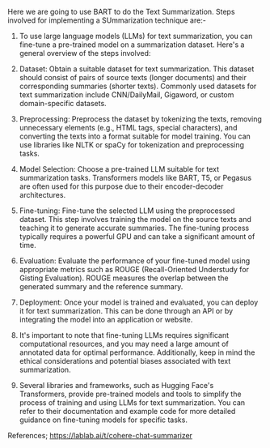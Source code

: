 Here we are going to use BART to do the Text Summarization.
Steps involved for implementing a SUmmarization technique are:- 
1. To use large language models (LLMs) for text summarization, you can fine-tune a pre-trained model on a summarization dataset. Here's a general overview of the steps involved:

2. Dataset: Obtain a suitable dataset for text summarization. This dataset should consist of pairs of source texts (longer documents) and their corresponding summaries (shorter texts). Commonly used datasets for text summarization include CNN/DailyMail, Gigaword, or custom domain-specific datasets.

3. Preprocessing: Preprocess the dataset by tokenizing the texts, removing unnecessary elements (e.g., HTML tags, special characters), and converting the texts into a format suitable for model training. You can use libraries like NLTK or spaCy for tokenization and preprocessing tasks.

4. Model Selection: Choose a pre-trained LLM suitable for text summarization tasks. Transformers models like BART, T5, or Pegasus are often used for this purpose due to their encoder-decoder architectures.

5. Fine-tuning: Fine-tune the selected LLM using the preprocessed dataset. This step involves training the model on the source texts and teaching it to generate accurate summaries. The fine-tuning process typically requires a powerful GPU and can take a significant amount of time.

6. Evaluation: Evaluate the performance of your fine-tuned model using appropriate metrics such as ROUGE (Recall-Oriented Understudy for Gisting Evaluation). ROUGE measures the overlap between the generated summary and the reference summary.

7. Deployment: Once your model is trained and evaluated, you can deploy it for text summarization. This can be done through an API or by integrating the model into an application or website.

8. It's important to note that fine-tuning LLMs requires significant computational resources, and you may need a large amount of annotated data for optimal performance. Additionally, keep in mind the ethical considerations and potential biases associated with text summarization.

9. Several libraries and frameworks, such as Hugging Face's Transformers, provide pre-trained models and tools to simplify the process of training and using LLMs for text summarization. You can refer to their documentation and example code for more detailed guidance on fine-tuning models for specific tasks.

References;
https://lablab.ai/t/cohere-chat-summarizer
